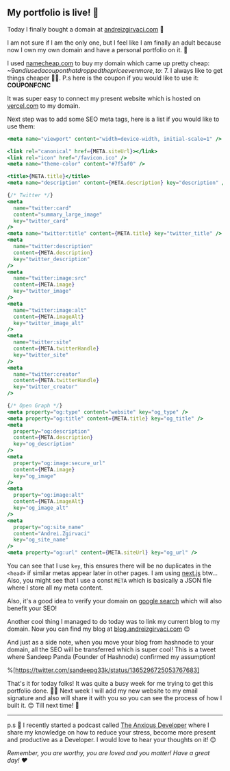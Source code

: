 ## My portfolio is live! 🎉

Today I finally bought a domain at  [andreizgirvaci.com](https://andreizgirvaci.com) 🎉

I am not sure if I am the only one, but I feel like I am finally an adult because now I own my own domain and have a personal portfolio on it. 💪

I used [namecheap.com](https://namecheap.com) to buy my domain which came up pretty cheap: ~$9 and I used a coupon that dropped the price even more, to: ~$7. I always like to get things cheaper 🤷‍♂️. P.s here is the coupon if you would like to use it: **COUPONFCNC**

It was super easy to connect my present website which is hosted on [vercel.com](https://vercel.com) to my domain.

Next step was to add some SEO meta tags, here is a list if you would like to use them:
```jsx
<meta name="viewport" content="width=device-width, initial-scale=1" />

<link rel="canonical" href={META.siteUrl}></link>
<link rel="icon" href="/favicon.ico" />
<meta name="theme-color" content="#7f5af0" />

<title>{META.title}</title>
<meta name="description" content={META.description} key="description" />

{/* Twitter */}
<meta
  name="twitter:card"
  content="summary_large_image"
  key="twitter_card"
/>
<meta name="twitter:title" content={META.title} key="twitter_title" />
<meta
  name="twitter:description"
  content={META.description}
  key="twitter_description"
/>
<meta
  name="twitter:image:src"
  content={META.image}
  key="twitter_image"
/>
<meta
  name="twitter:image:alt"
  content={META.imageAlt}
  key="twitter_image_alt"
/>
<meta
  name="twitter:site"
  content={META.twitterHandle}
  key="twitter_site"
/>
<meta
  name="twitter:creator"
  content={META.twitterHandle}
  key="twitter_creator"
/>

{/* Open Graph */}
<meta property="og:type" content="website" key="og_type" />
<meta property="og:title" content={META.title} key="og_title" />
<meta
  property="og:description"
  content={META.description}
  key="og_description"
/>
<meta
  property="og:image:secure_url"
  content={META.image}
  key="og_image"
/>
<meta
  property="og:image:alt"
  content={META.imageAlt}
  key="og_image_alt"
/>
<meta
  property="og:site_name"
  content="Andrei.Zgirvaci"
  key="og_site_name"
/>
<meta property="og:url" content={META.siteUrl} key="og_url" />
```

You can see that I use `key`, this ensures there will be no duplicates in the `<head>` if similar metas appear later in other pages. I am using [next.js](https://nextjs.org/docs/api-reference/next/head) btw... Also, you might see that I use a const `META` which is basically a JSON file where I store all my meta content.

Also, it's a good idea to verify your domain on [google search](https://support.google.com/webmasters/answer/9008080?hl=en) which will also benefit your SEO!

Another cool thing I managed to do today was to link my current blog to my domain. Now you can find my blog at  [blog.andreizgirvaci.com](https://blog.andreizgirvaci.com) 😊 

And just as a side note, when you move your blog from hashnode to your domain, all the SEO will be transferred which is super cool! This is a tweet where Sandeep Panda (Founder of Hashnode) confirmed my assumption!

%[https://twitter.com/sandeepg33k/status/1365296725053767683]

That's it for today folks! It was quite a busy week for me trying to get this portfolio done. 🏋️‍♀️ Next week I will add my new website to my email signature and also will share it with you so you can see the process of how I built it. 😊 Till next time! 👋

---

p.s 🤫 I recently started a podcast called [The Anxious Developer](https://apple.co/39yOnvz) where I share my knowledge on how to reduce your stress, become more present and productive as a Developer. I would love to hear your thoughts on it! 😊

*Remember, you are worthy, you are loved and you matter! Have a great day! ❤️*